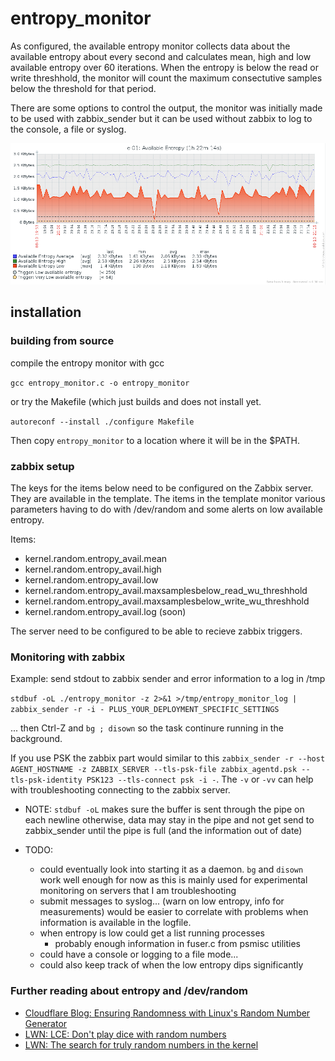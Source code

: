 # entropy_monitor

As configured, the available entropy monitor collects data about the 
available entropy about every second and calculates mean, high and low
available entropy over 60 iterations. When the entropy is below the read or write
threshhold, the monitor will count the maximum consectutive samples below the threshold
for that period.

There are some options to control the output, the monitor was initially made to be used
with zabbix_sender but it can be used without zabbix to log to the console, a file or syslog.

![Chart Example](https://github.com/mkgin/zabbix_available_entropy/raw/master/ent_avail_screenshot.png)

## installation
### building from source

compile the entropy monitor with gcc

``gcc entropy_monitor.c -o entropy_monitor``

or try the Makefile (which just builds and does not install yet.

``autoreconf --install
./configure
Makefile``

Then copy ``entropy_monitor`` to a location where it will be in the $PATH.

### zabbix setup

The keys for the items below need to be configured on the Zabbix server. They are available in the template.
The items in the template monitor various parameters having to do with /dev/random and some alerts
on low available entropy.

Items: 
* kernel.random.entropy_avail.mean
* kernel.random.entropy_avail.high
* kernel.random.entropy_avail.low
* kernel.random.entropy_avail.maxsamplesbelow_read_wu_threshhold
* kernel.random.entropy_avail.maxsamplesbelow_write_wu_threshhold
* kernel.random.entropy_avail.log   (soon)

The server need to be configured to be able to recieve zabbix triggers.


### Monitoring with zabbix

Example: send stdout to zabbix sender and error information to a log in /tmp

``stdbuf -oL ./entropy_monitor -z 2>&1 >/tmp/entropy_monitor_log | zabbix_sender -r -i - PLUS_YOUR_DEPLOYMENT_SPECIFIC_SETTINGS``

... then Ctrl-Z  and  ``bg ; disown`` so the task continure running in the background.

If you use PSK the zabbix part would similar to this ``zabbix_sender -r --host AGENT_HOSTNAME -z ZABBIX_SERVER --tls-psk-file zabbix_agentd.psk --tls-psk-identity PSK123 --tls-connect psk -i -``. The ``-v`` or ``-vv`` can help with troubleshooting connecting to the zabbix server.

* NOTE: ``stdbuf -oL`` makes sure the buffer is sent through the pipe on each newline
  otherwise, data may stay in the pipe and not get send to zabbix_sender until the 
  pipe is full (and the information out of date)

* TODO:
  * could eventually look into starting it as a daemon. ``bg`` and ``disown`` work well enough
    for now as this is mainly used for experimental monitoring on servers that I am troubleshooting
  * submit messages to syslog... (warn on low entropy, info for measurements)
  would be easier to correlate with problems when information is available in the logfile.
  * when entropy is low could get a list running processes
    *  probably enough information in fuser.c from psmisc utilities  
  * could have a console or logging to a file mode... 
  * could also keep track of when the low entropy dips significantly

### Further reading about entropy and /dev/random

* [Cloudflare Blog: Ensuring Randomness with Linux's Random Number Generator](https://blog.cloudflare.com/ensuring-randomness-with-linuxs-random-number-generator/)
* [LWN: LCE: Don't play dice with random numbers](https://lwn.net/Articles/525459/)
* [LWN: The search for truly random numbers in the kernel](https://lwn.net/Articles/567055/)
